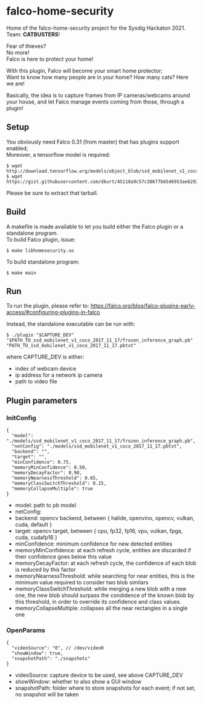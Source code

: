# falco-home-security

Home of the falco-home-security project for the Sysdig Hackaton 2021.  
Team: **CATBUSTERS**!

Fear of thieves?  
No more!  
Falco is here to protect your home!

With this plugin, Falco will become your smart home protector;  
Want to know how many people are in your home? How many cats? Here we are!

Basically, the idea is to capture frames from IP cameras/webcams around your house, and let Falco manage events coming from those, through a plugin!

## Setup

You obviously need Falco 0.31 (from master) that has plugins support enabled;  
Moreover, a tensorflow model is required:  

    $ wget http://download.tensorflow.org/models/object_blob/ssd_mobilenet_v1_coco_2017_11_17.tar.gz
    $ wget https://gist.githubusercontent.com/dkurt/45118a9c57c38677b65d6953ae62924a/raw/b0edd9e8c992c25fe1c804e77b06d20a89064871/ssd_mobilenet_v1_coco_2017_11_17.pbtxt

Please be sure to extract that tarball.  

## Build

A makefile is made available to let you build either the Falco plugin or a standalone program.  
To build Falco plugin, issue:

    $ make libhomesecurity.so

To build standalone program:

    $ make main

## Run

To run the plugin, please refer to: https://falco.org/blog/falco-plugins-early-access/#configuring-plugins-in-falco

Instead, the standalone executable can be run with: 

    $ ./plugin "$CAPTURE_DEV" "$PATH_TO_ssd_mobilenet_v1_coco_2017_11_17/frozen_inference_graph.pb" "PATH_TO_ssd_mobilenet_v1_coco_2017_11_17.pbtxt"

where CAPTURE_DEV is either:
* index of webcam device
* ip address for a network ip camera
* path to video file

## Plugin parameters

### InitConfig
```
{
  "model": "./models/ssd_mobilenet_v1_coco_2017_11_17/frozen_inference_graph.pb",
  "netConfig": "./models/ssd_mobilenet_v1_coco_2017_11_17.pbtxt",
  "backend": "",
  "target": "",
  "minConfidence": 0.75,
  "memoryMinConfidence": 0.50,
  "memoryDecayFactor": 0.98,
  "memoryNearnessThreshold": 0.65,
  "memoryClassSwitchThreshold": 0.15,
  "memoryCollapseMultiple": true
}
```

* model: path to pb model
* netConfig:
* backend: opencv backend, between { halide, openvino, opencv, vulkan, cuda, default }
* target: opencv target, between { cpu, fp32, fp16, vpu, vulkan, fpga, cuda, cudafp16 }
* minConfidence: minimum confidence for new detected entities
* memoryMinConfidence: at each refresh cycle, entities are discarded if their confidence goes below this value
* memoryDecayFactor: at each refresh cycle, the confidence of each blob is reduced by this factor
* memoryNearnessThreshold: while searching for near entities, this is the minimum value required to consider two blob similars
* memoryClassSwitchThreshold: while merging a new blob with a new one, the new blob should surpass the condidence of the known blob by this threshold, in order to override its confidence and class values.
* memoryCollapseMultiple: collapses all the near rectangles in a single one

### OpenParams
```
{
  "videoSource": "0", // /dev/video0
  "showWindow": true,
  "snapshotPath": "./snapshots"
}
```

* videoSource: capture device to be used, see above CAPTURE_DEV
* showWindow: whether to also show a GUI window
* snapshotPath: folder where to store snapshots for each event; if not set, no snapshot will be taken


